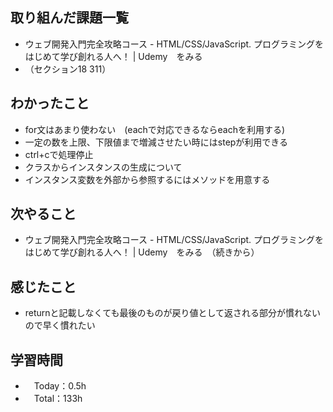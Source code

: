 ## 取り組んだ課題一覧
- ウェブ開発入門完全攻略コース - HTML/CSS/JavaScript. プログラミングをはじめて学び創れる人へ！ | Udemy　をみる
- （セクション18 311）

## わかったこと
  - for文はあまり使わない　(eachで対応できるならeachを利用する)
  - 一定の数を上限、下限値まで増減させたい時にはstepが利用できる
  - ctrl+cで処理停止
  - クラスからインスタンスの生成について
  - インスタンス変数を外部から参照するにはメソッドを用意する
    
## 次やること
- ウェブ開発入門完全攻略コース - HTML/CSS/JavaScript. プログラミングをはじめて学び創れる人へ！ | Udemy　をみる　（続きから）

## 感じたこと
- returnと記載しなくても最後のものが戻り値として返される部分が慣れないので早く慣れたい

## 学習時間
- 　Today：0.5h
- 　Total：133h
